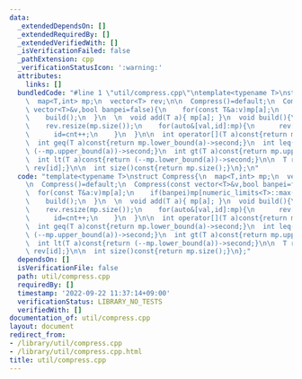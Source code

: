 ```yaml
---
data:
  _extendedDependsOn: []
  _extendedRequiredBy: []
  _extendedVerifiedWith: []
  _isVerificationFailed: false
  _pathExtension: cpp
  _verificationStatusIcon: ':warning:'
  attributes:
    links: []
  bundledCode: "#line 1 \"util/compress.cpp\"\ntemplate<typename T>\nstruct Compress{\n\
    \  map<T,int> mp;\n  vector<T> rev;\n\n  Compress()=default;\n  Compress(const\
    \ vector<T>&v,bool banpei=false){\n    for(const T&a:v)mp[a];\n    if(banpei)mp[numeric_limits<T>::max()],mp[numeric_limits<T>::min()];\n\
    \    build();\n  }\n  \n  void add(T a){ mp[a]; }\n  void build(){\n    int cnt=0;\n\
    \    rev.resize(mp.size());\n    for(auto&[val,id]:mp){\n      rev[cnt]=val;\n\
    \      id=cnt++;\n    }\n  }\n\n  int operator[](T a)const{return mp.at(a);}\n\
    \  int geq(T a)const{return mp.lower_bound(a)->second;}\n  int leq(T a)const{return\
    \ (--mp.upper_bound(a))->second;}\n  int gt(T a)const{return mp.upper_bound(a)->second;}\n\
    \  int lt(T a)const{return (--mp.lower_bound(a))->second;}\n\n  T r(int id)const{return\
    \ rev[id];}\n\n  int size()const{return mp.size();}\n};\n"
  code: "template<typename T>\nstruct Compress{\n  map<T,int> mp;\n  vector<T> rev;\n\
    \n  Compress()=default;\n  Compress(const vector<T>&v,bool banpei=false){\n  \
    \  for(const T&a:v)mp[a];\n    if(banpei)mp[numeric_limits<T>::max()],mp[numeric_limits<T>::min()];\n\
    \    build();\n  }\n  \n  void add(T a){ mp[a]; }\n  void build(){\n    int cnt=0;\n\
    \    rev.resize(mp.size());\n    for(auto&[val,id]:mp){\n      rev[cnt]=val;\n\
    \      id=cnt++;\n    }\n  }\n\n  int operator[](T a)const{return mp.at(a);}\n\
    \  int geq(T a)const{return mp.lower_bound(a)->second;}\n  int leq(T a)const{return\
    \ (--mp.upper_bound(a))->second;}\n  int gt(T a)const{return mp.upper_bound(a)->second;}\n\
    \  int lt(T a)const{return (--mp.lower_bound(a))->second;}\n\n  T r(int id)const{return\
    \ rev[id];}\n\n  int size()const{return mp.size();}\n};"
  dependsOn: []
  isVerificationFile: false
  path: util/compress.cpp
  requiredBy: []
  timestamp: '2022-09-22 11:37:14+09:00'
  verificationStatus: LIBRARY_NO_TESTS
  verifiedWith: []
documentation_of: util/compress.cpp
layout: document
redirect_from:
- /library/util/compress.cpp
- /library/util/compress.cpp.html
title: util/compress.cpp
---
```

